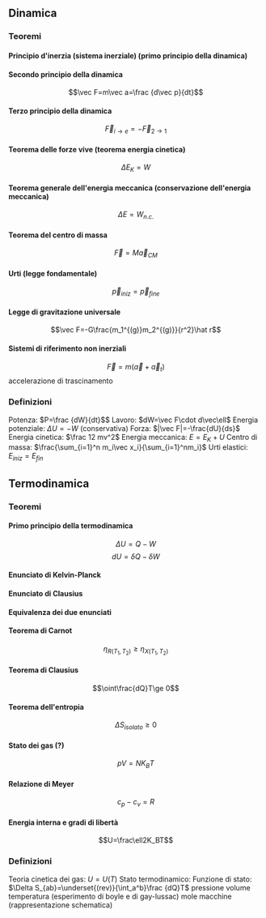 ## Dinamica
### Teoremi
#### Principio d'inerzia (sistema inerziale) (primo principio della dinamica)
#### Secondo principio della dinamica
$$\vec F=m\vec a=\frac {d\vec p}{dt}$$
#### Terzo principio della dinamica
$$\vec F_{i\to e}=-\vec F_{2\to 1}$$
#### Teorema delle forze vive (teorema energia cinetica)
$$\Delta E_K=W$$
#### Teorema generale dell'energia meccanica (conservazione dell'energia meccanica)
$$\Delta E=W_{n.c.}$$
#### Teorema del centro di massa
$$\vec F=M\vec a_{CM}$$
#### Urti (legge fondamentale)
$$\vec p_{iniz}=\vec p_{fine}$$
#### Legge di gravitazione universale
$$\vec F=-G\frac{m_1^{(g)}m_2^{(g)}}{r^2}\hat r$$
#### Sistemi di riferimento non inerziali
$$\vec F=m(\vec a+\vec a_t)$$
accelerazione di trascinamento
### Definizioni
Potenza: $P=\frac {dW}{dt}$$
Lavoro: $dW=\vec F\cdot d\vec\ell$
Energia potenziale: $\Delta U=-W$ (conservativa)
Forza: $|\vec F|=-\frac{dU}{ds}$
Energia cinetica: $\frac 12 mv^2$
Energia meccanica: $E=E_K+U$
Centro di massa: $\frac{\sum_{i=1}^n m_i\vec x_i}{\sum_{i=1}^nm_i}$
Urti elastici: $E_{iniz}=E_{fin}$

## Termodinamica

### Teoremi
#### Primo principio della termodinamica
$$\Delta U=Q-W$$
$$dU=\delta Q-\delta W$$
#### Enunciato di Kelvin-Planck
#### Enunciato di Clausius
#### Equivalenza dei due enunciati
#### Teorema di Carnot
$$\eta_{R(T_1,T_2)}\ge\eta_{X(T_1,T_2)}$$
#### Teorema di Clausius
$$\oint\frac{dQ}T\ge 0$$
#### Teorema dell'entropia
$$\Delta S_{isolato}\ge 0$$
#### Stato dei gas (?)
$$pV=NK_BT$$
#### Relazione di Meyer
$$c_p-c_v=R$$
#### Energia interna e gradi di libertà
$$U=\frac\ell2K_BT$$
### Definizioni
Teoria cinetica dei gas: $U=U(T)$
Stato termodinamico:
Funzione di stato:
$\Delta S_{ab}=\underset{(rev)}{\int_a^b}\frac {dQ}T$
pressione
volume
temperatura (esperimento di boyle e di gay-lussac)
mole
macchine (rappresentazione schematica)